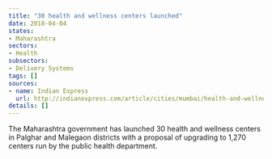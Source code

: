 ```yaml
---
title: "30 health and wellness centers launched"
date: 2018-04-04
states:
- Maharashtra
sectors:
- Health
subsectors:
- Delivery Systems
tags: []
sources:
- name: Indian Express
  url: http://indianexpress.com/article/cities/mumbai/health-and-wellness-centres-maharashtra-govt-proposes-1270-centres-30-functional-in-palghar-malegaon-5113901/
details: []
---
```


The Maharashtra government has launched 30 health and wellness centers in Palghar and Malegaon districts with a proposal of upgrading to 1,270 centers run by the public health department.
